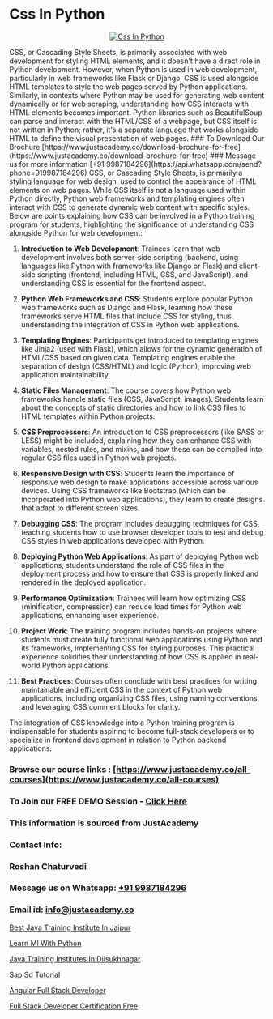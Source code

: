 # Css In Python

<p align="center">
  <a href="https://justacademy.co/course-detail/python-training">
    <img src="https://justacademy.co/storage2/course_image/1709713400_course_image.webp" alt="Css In Python">
  </a>
</p>
CSS, or Cascading Style Sheets, is primarily associated with web development for styling HTML elements, and it doesn't have a direct role in Python development. However, when Python is used in web development, particularly in web frameworks like Flask or Django, CSS is used alongside HTML templates to style the web pages served by Python applications. Similarly, in contexts where Python may be used for generating web content dynamically or for web scraping, understanding how CSS interacts with HTML elements becomes important. Python libraries such as BeautifulSoup can parse and interact with the HTML/CSS of a webpage, but CSS itself is not written in Python; rather, it's a separate language that works alongside HTML to define the visual presentation of web pages.
### To Download Our Brochure [https://www.justacademy.co/download-brochure-for-free](https://www.justacademy.co/download-brochure-for-free)
### Message us for more information [+91 9987184296](https://api.whatsapp.com/send?phone=919987184296)
CSS, or Cascading Style Sheets, is primarily a styling language for web design, used to control the appearance of HTML elements on web pages. While CSS itself is not a language used within Python directly, Python web frameworks and templating engines often interact with CSS to generate dynamic web content with specific styles. Below are points explaining how CSS can be involved in a Python training program for students, highlighting the significance of understanding CSS alongside Python for web development:

1) **Introduction to Web Development**: Trainees learn that web development involves both server-side scripting (backend, using languages like Python with frameworks like Django or Flask) and client-side scripting (frontend, including HTML, CSS, and JavaScript), and understanding CSS is essential for the frontend aspect.

2) **Python Web Frameworks and CSS**: Students explore popular Python web frameworks such as Django and Flask, learning how these frameworks serve HTML files that include CSS for styling, thus understanding the integration of CSS in Python web applications.

3) **Templating Engines**: Participants get introduced to templating engines like Jinja2 (used with Flask), which allows for the dynamic generation of HTML/CSS based on given data. Templating engines enable the separation of design (CSS/HTML) and logic (Python), improving web application maintainability.

4) **Static Files Management**: The course covers how Python web frameworks handle static files (CSS, JavaScript, images). Students learn about the concepts of static directories and how to link CSS files to HTML templates within Python projects.

5) **CSS Preprocessors**: An introduction to CSS preprocessors (like SASS or LESS) might be included, explaining how they can enhance CSS with variables, nested rules, and mixins, and how these can be compiled into regular CSS files used in Python web projects.

6) **Responsive Design with CSS**: Students learn the importance of responsive web design to make applications accessible across various devices. Using CSS frameworks like Bootstrap (which can be incorporated into Python web applications), they learn to create designs that adapt to different screen sizes.

7) **Debugging CSS**: The program includes debugging techniques for CSS, teaching students how to use browser developer tools to test and debug CSS styles in web applications developed with Python.

8) **Deploying Python Web Applications**: As part of deploying Python web applications, students understand the role of CSS files in the deployment process and how to ensure that CSS is properly linked and rendered in the deployed application.

9) **Performance Optimization**: Trainees will learn how optimizing CSS (minification, compression) can reduce load times for Python web applications, enhancing user experience.

10) **Project Work**: The training program includes hands-on projects where students must create fully functional web applications using Python and its frameworks, implementing CSS for styling purposes. This practical experience solidifies their understanding of how CSS is applied in real-world Python applications.

11) **Best Practices**: Courses often conclude with best practices for writing maintainable and efficient CSS in the context of Python web applications, including organizing CSS files, using naming conventions, and leveraging CSS comment blocks for clarity.

The integration of CSS knowledge into a Python training program is indispensable for students aspiring to become full-stack developers or to specialize in frontend development in relation to Python backend applications.

### Browse our course links : [https://www.justacademy.co/all-courses](https://www.justacademy.co/all-courses) 
### To Join our FREE DEMO Session - [Click Here](https://www.justacademy.co/register-for-course-demo)


### This information is sourced from JustAcademy
### Contact Info:
### Roshan Chaturvedi
### Message us on Whatsapp: [+91 9987184296](https://api.whatsapp.com/send?phone=919987184296)
### Email id: [info@justacademy.co](mailto:info@justacademy.co)
                
[Best Java Training Institute In Jaipur](https://www.linkedin.com/pulse/best-java-training-institute-jaipur-justacademy-san-jose-e6sxe?trackingId=hvqfC75DzGpmOoKXpNACJg%3D%3D&lipi=urn%3Ali%3Apage%3Ad_flagship3_company_admin%3BEWeMkO%2BuSGSAlnCbMCSomw%3D%3D)

[Learn Ml With Python](https://www.linkedin.com/pulse/learn-ml-python-justacademy-coventry-abf4e?trackingId=iJ3ZJOtMjXxvofZw%2Bs%2FFZQ%3D%3D&lipi=urn%3Ali%3Apage%3Ad_flagship3_company_admin%3BJZ1BlOL5QLWznvJO1ReiaA%3D%3D)

[Java Training Institutes In Dilsukhnagar](https://medium.com/@mistersumit961/java-training-institutes-in-dilsukhnagar-86a8ea154ad8)

[Sap Sd Tutorial](https://medium.com/@abhidnya.1068/sap-sd-tutorial-65fca5740689)

[Angular Full Stack Developer](https://justacademyin.github.io/justacademy/angular-full-stack-developer)

[Full Stack Developer Certification Free](https://justacademyin.github.io/justacademy/full-stack-developer-certification-free)

